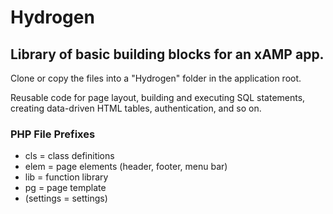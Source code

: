 # Hydrogen

## Library of basic building blocks for an xAMP app.

Clone or copy the files into a "Hydrogen" folder in the application root.

Reusable code for page layout, building and executing SQL statements, creating data-driven HTML tables, authentication, and so on.


### PHP File Prefixes
* cls = class definitions
* elem = page elements (header, footer, menu bar)
* lib = function library
* pg = page template
* (settings = settings)
